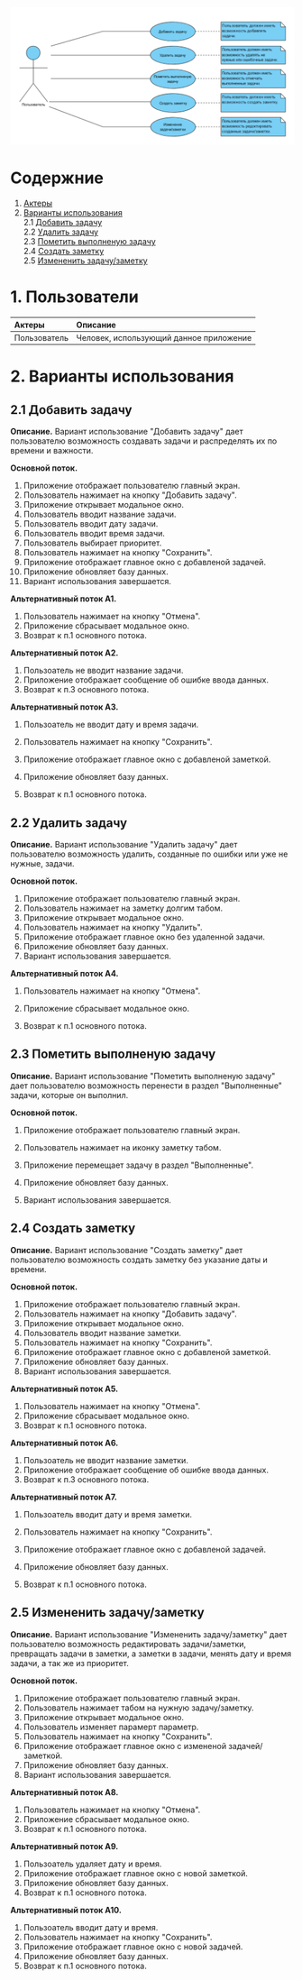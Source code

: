   ![UseCase](https://github.com/TsyPolina/DayPlanner/blob/master/documentation/diagrams/use%20case/UseCase.png)
# Cодержние
1. [Актеры](#1)
2. [Варианты использования](#2)<br>
2.1 [Добавить задачу](#2.1) <br>
2.2 [Удалить задачу](#2.2) <br>
2.3 [Пометить выполненую задачу](#2.3) <br>
2.4 [Создать заметку](#2.4) <br>
2.5 [Измененить задачу/заметку](#2.5) <br>
 # 1. Пользователи <a name="1"></a>
| Актеры | Описание |
|:--|:--|
| Пользователь | Человек, использующий данное приложение |

 
# 2. Варианты использования <a name="2"/>
  
## 2.1 Добавить задачу <a name="2.1"/> 

**Описание.** Вариант использование "Добавить задачу" дает пользователю возможность создавать задачи и распределять их по времени и важности.

**Основной поток.**

1. Приложение отображает пользователю главный экран.
2. Пользователь нажимает на кнопку "Добавить задачу".
3. Приложение открывает модальное окно.
4. Пользователь вводит название задачи.
5. Пользователь вводит дату задачи.
6. Пользователь вводит время задачи.
7. Пользователь выбирает приоритет.
8. Пользователь нажимает на кнопку "Сохранить".
9. Приложение отображает главное окно с добавленой задачей.
10. Приложение обновляет базу данных.
11. Вариант использования завершается.

**Альтернативный поток А1.**

1. Пользователь нажимает на кнопку "Отмена".
2. Приложение сбрасывает модальное окно.
3. Возврат к п.1 основного потока.

**Альтернативный поток А2.**

1. Пользоатель не вводит название задачи.
2. Приложение отображает сообщение об ошибке ввода данных.
3. Возврат к п.3 основного потока.

**Альтернативный поток А3.**

1. Пользоатель не вводит дату и время задачи.
2. Пользователь нажимает на кнопку "Сохранить".
3. Приложение отображает главное окно с добавленой заметкой.
4. Приложение обновляет базу данных.
5. Возврат к п.1 основного потока.

     <a name="2.2"/> 
## 2.2 Удалить задачу 

**Описание.** Вариант использование "Удалить задачу" дает пользователю возможность удалить, созданные по ошибки или уже не нужные, задачи.

**Основной поток.**

1. Приложение отображает пользователю главный экран.
2. Пользователь нажимает на заметку долгим табом.
3. Приложение открывает модальное окно.
4. Пользователь нажимает на кнопку "Удалить".
5. Приложение отображает главное окно без удаленной задачи.
6. Приложение обновляет базу данных.
7. Вариант использования завершается.

**Альтернативный поток А4.**

1. Пользователь нажимает на кнопку "Отмена".
2. Приложение сбрасывает модальное окно.
3. Возврат к п.1 основного потока.

    <a name="2.3"/>
## 2.3 Пометить выполненую задачу 

**Описание.** Вариант использование "Пометить выполненую задачу" дает пользователю возможность перенести в раздел "Выполненные" задачи, которые он выполнил.

**Основной поток.**

1. Приложение отображает пользователю главный экран.
2. Пользователь нажимает на иконку заметку табом.
3. Приложение перемещает задачу в раздел "Выполненные".
4. Приложение обновляет базу данных.
5. Вариант использования завершается.

      <a name="2.4"/>
## 2.4 Создать заметку 

**Описание.** Вариант использование "Создать заметку" дает пользователю возможность создать заметку без указание даты и времени.

**Основной поток.**

1. Приложение отображает пользователю главный экран.
2. Пользователь нажимает на кнопку "Добавить задачу".
3. Приложение открывает модальное окно.
4. Пользователь вводит название заметки.
5. Пользователь нажимает на кнопку "Сохранить".
6. Приложение отображает главное окно с добавленой заметкой.
7. Приложение обновляет базу данных.
8. Вариант использования завершается.

**Альтернативный поток А5.**

1. Пользователь нажимает на кнопку "Отмена".
2. Приложение сбрасывает модальное окно.
3. Возврат к п.1 основного потока.

**Альтернативный поток А6.**

1. Пользоатель не вводит название заметки.
2. Приложение отображает сообщение об ошибке ввода данных.
3. Возврат к п.3 основного потока.

**Альтернативный поток А7.**

1. Пользоатель вводит дату и время заметки.
2. Пользователь нажимает на кнопку "Сохранить".
3. Приложение отображает главное окно с добавленой задачей.
4. Приложение обновляет базу данных.
5. Возврат к п.1 основного потока.

      <a name="2.5"/>
## 2.5 Измененить задачу/заметку 

**Описание.** Вариант использование "Измененить задачу/заметку" дает пользователю возможность редактировать задачи/заметки, превращать задачи в заметки, а заметки в задачи, менять дату и время задачи, а так же из приоритет.

**Основной поток.**

1. Приложение отображает пользователю главный экран.
2. Пользователь нажимает табом на нужную задачу/заметку.
3. Приложение открывает модальное окно.
4. Пользователь изменяет парамерт параметр.
5. Пользователь нажимает на кнопку "Сохранить".
6. Приложение отображает главное окно с измененой задачей/заметкой.
7. Приложение обновляет базу данных.
8. Вариант использования завершается.

**Альтернативный поток А8.**

1. Пользователь нажимает на кнопку "Отмена".
2. Приложение сбрасывает модальное окно.
3. Возврат к п.1 основного потока.

**Альтернативный поток А9.**

1. Пользоатель удаляет дату и время.
2. Приложение отображает главное окно с новой заметкой.
3. Приложение обновляет базу данных.
4. Возврат к п.1 основного потока.

**Альтернативный поток А10.**

1. Пользоатель вводит дату и время.
2. Пользователь нажимает на кнопку "Сохранить".
3. Приложение отображает главное окно с новой задачей.
4. Приложение обновляет базу данных.
5. Возврат к п.1 основного потока.
